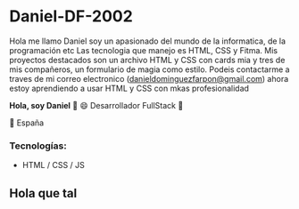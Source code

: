 # Daniel-DF-2002 
Hola me llamo Daniel soy un apasionado del mundo de la informatica, de la programación etc
Las tecnologia que manejo es HTML, CSS y Fitma.
Mis proyectos destacados son un archivo HTML y CSS con cards mia y tres de mis compañeros, un formulario de magia como estilo.
Podeis contactarme a traves de mi correo electronico (danieldominguezfarpon@gmail.com)
ahora estoy aprendiendo a usar HTML y CSS con mkas profesionalidad

**Hola, soy Daniel** 👋 😄
Desarrollador FullStack 🌱

📍 España
### Tecnologías:
- HTML / CSS / JS

<h2>Hola que tal</h2>
